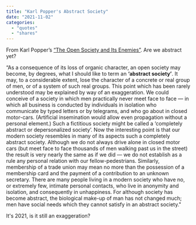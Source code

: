 ```yaml
---
title: "Karl Popper's Abstract Society"
date: "2021-11-02"
categories: 
  - "quotes"
  - "shares"
---
```


From Karl Popper’s [“The Open Society and Its Enemies”](https://en.wikipedia.org/wiki/The_Open_Society_and_Its_Enemies). Are we abstract yet?

“As a consequence of its loss of organic character, an open society may become, by degrees, what I should like to term an **‘abstract society’**. It may, to a considerable extent, lose the character of a concrete or real group of men, or of a system of such real groups. This point which has been rarely understood may be explained by way of an exaggeration. We could conceive of a society in which men practically never meet face to face — in which all business is conducted by individuals in isolation who communicate by typed letters or by telegrams, and who go about in closed motor-cars. (Artificial insemination would allow even propagation without a personal element.) Such a fictitious society might be called a ‘completely abstract or depersonalized society’. Now the interesting point is that our modern society resembles in many of its aspects such a completely abstract society. Although we do not always drive alone in closed motor cars (but meet face to face thousands of men walking past us in the street) the result is very nearly the same as if we did — we do not establish as a rule any personal relation with our fellow-pedestrians. Similarly, membership of a trade union may mean no more than the possession of a membership card and the payment of a contribution to an unknown secretary. There are many people living in a modern society who have no, or extremely few, intimate personal contacts, who live in anonymity and isolation, and consequently in unhappiness. For although society has become abstract, the biological make-up of man has not changed much; men have social needs which they cannot satisfy in an abstract society."

It's 2021, is it still an exaggeration?

